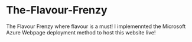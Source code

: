 # The-Flavour-Frenzy
The Flavour Frenzy where flavour is a must!
I implemennted the Microsoft Azure Webpage deployment method to host this website live!
